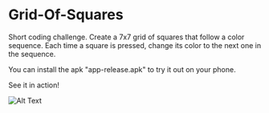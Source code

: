 # Grid-Of-Squares
Short coding challenge. Create a 7x7 grid of squares that follow a color sequence. Each time a square is pressed, change its color to the next one in the sequence.


You can install the apk "app-release.apk" to try it out on your phone.


See it in action!

![Alt Text](https://i.imgur.com/QgV5Tn9.gif)